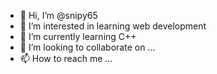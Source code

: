 - 👋 Hi, I’m @snipy65
- 👀 I’m interested in learning web development
- 🌱 I’m currently learning C++
- 💞️ I’m looking to collaborate on ...
- 📫 How to reach me ...

<!---
snipy65/snipy65 is a ✨ special ✨ repository because its `README.md` (this file) appears on your GitHub profile.
You can click the Preview link to take a look at your changes.
--->
